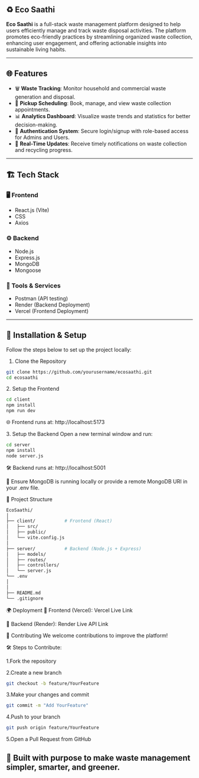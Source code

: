 ## ♻️ Eco Saathi

**Eco Saathi** is a full-stack waste management platform designed to help users efficiently manage and track waste disposal activities. The platform promotes eco-friendly practices by streamlining organized waste collection, enhancing user engagement, and offering actionable insights into sustainable living habits.

---

## 🌐 Features

- 🗑️ **Waste Tracking**: Monitor household and commercial waste generation and disposal.  
- 📅 **Pickup Scheduling**: Book, manage, and view waste collection appointments.  
- 📊 **Analytics Dashboard**: Visualize waste trends and statistics for better decision-making.  
- 👥 **Authentication System**: Secure login/signup with role-based access for Admins and Users.  
- 🔄 **Real-Time Updates**: Receive timely notifications on waste collection and recycling progress.

---

## 🏗️ Tech Stack

### 🖥️ Frontend
- React.js (Vite)  
- CSS  
- Axios  

### ⚙️ Backend
- Node.js  
- Express.js  
- MongoDB  
- Mongoose  

### 🧰 Tools & Services
- Postman (API testing)  
- Render (Backend Deployment)  
- Vercel (Frontend Deployment)  

---

## 🚀 Installation & Setup

Follow the steps below to set up the project locally:

 1. Clone the Repository

```bash
git clone https://github.com/yourusername/ecosaathi.git
cd ecosaathi
```
2️. Setup the Frontend
```bash
cd client
npm install
npm run dev
```
🌐 Frontend runs at: http://localhost:5173

3️. Setup the Backend
Open a new terminal window and run:

```bash
cd server
npm install
node server.js
```
🛠️ Backend runs at: http://localhost:5001

📌 Ensure MongoDB is running locally or provide a remote MongoDB URI in your .env file.

📁 Project Structure
```bash
EcoSaathi/
│
├── client/           # Frontend (React)
│   ├── src/
│   ├── public/
│   └── vite.config.js
│
├── server/           # Backend (Node.js + Express)
│   ├── models/
│   ├── routes/
│   ├── controllers/
│   └── server.js
└── .env
│
│
├── README.md
└── .gitignore
```

🌍 Deployment
🔗 Frontend (Vercel): Vercel Live Link

🔗 Backend (Render): Render Live API Link

🤝 Contributing
We welcome contributions to improve the platform!

🛠️ Steps to Contribute:

1.Fork the repository

2.Create a new branch
```bash
git checkout -b feature/YourFeature
```
3.Make your changes and commit
```bash
git commit -m "Add YourFeature"
```
4.Push to your branch
```bash
git push origin feature/YourFeature
```
5.Open a Pull Request from GitHub

## 💚 Built with purpose to make waste management simpler, smarter, and greener.
